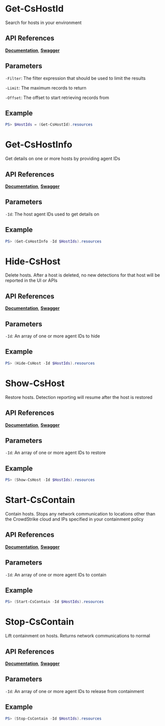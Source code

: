# Get-CsHostId
Search for hosts in your environment

## API References
**[Documentation]()**, **[Swagger]()**

## Parameters
`-Filter`: The filter expression that should be used to limit the results

`-Limit`: The maximum records to return

`-Offset`: The offset to start retrieving records from

## Example
```powershell
PS> $HostIds = (Get-CsHostId).resources
```

# Get-CsHostInfo
Get details on one or more hosts by providing agent IDs

## API References
**[Documentation]()**, **[Swagger]()**

## Parameters
`-Id`: The host agent IDs used to get details on

## Example
```powershell
PS> (Get-CsHostInfo -Id $HostIds).resources
```

# Hide-CsHost
Delete hosts. After a host is deleted, no new detections for that host will be reported in the UI or APIs

## API References
**[Documentation]()**, **[Swagger]()**

## Parameters
`-Id`: An array of one or more agent IDs to hide

## Example
```powershell
PS> (Hide-CsHost -Id $HostIds).resources
```

# Show-CsHost
Restore hosts. Detection reporting will resume after the host is restored

## API References
**[Documentation]()**, **[Swagger]()**

## Parameters
`-Id`: An array of one or more agent IDs to restore

## Example
```powershell
PS> (Show-CsHost -Id $HostIds).resources
```

# Start-CsContain
Contain hosts. Stops any network communication to locations other than the CrowdStrike cloud and IPs specified
in your containment policy

## API References
**[Documentation]()**, **[Swagger]()**

## Parameters
`-Id`: An array of one or more agent IDs to contain

## Example
```powershell
PS> (Start-CsContain -Id $HostIds).resources
```

# Stop-CsContain
Lift containment on hosts. Returns network communications to normal

## API References
**[Documentation]()**, **[Swagger]()**

## Parameters
`-Id`: An array of one or more agent IDs to release from containment

## Example
```powershell
PS> (Stop-CsContain -Id $HostIds).resources
```